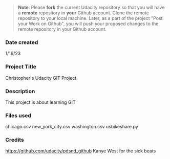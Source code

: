 >**Note**: Please **fork** the current Udacity repository so that you will have a **remote** repository in **your** Github account. Clone the remote repository to your local machine. Later, as a part of the project "Post your Work on Github", you will push your proposed changes to the remote repository in your Github account.

### Date created
1/16/23

### Project Title
Christopher's Udacity GIT Project

### Description
This project is about learning GIT

### Files used
chicago.csv
new_york_city.csv
washington.csv
usbikeshare.py

### Credits
https://github.com/udacity/pdsnd_github
Kanye West for the sick beats

